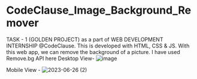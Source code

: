 # CodeClause_Image_Background_Remover
TASK - 1 (GOLDEN PROJECT) as a part of WEB DEVELOPMENT INTERNSHIP @CodeClause.
This is developed with HTML, CSS & JS.
With this web app, we can remove the background of a picture.
I have used Remove.bg API here
Desktop View- ![image](https://github.com/Upasanay/CodeClause_Image_Background_Remover/assets/101192110/47c35eac-c411-4ac7-9a12-98d28fe2b269)

Mobile View - ![2023-06-26 (2)](https://github.com/Upasanay/CodeClause_Image_Background_Remover/assets/101192110/9027c23f-1935-4f78-8e81-dc7e4fd3e0b3)
